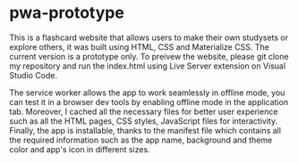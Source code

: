 # pwa-prototype
This is a flashcard website that allows users to make their own studysets or explore others, it was built using HTML, CSS and Materialize CSS. 
The current version is a prototype only. To preivew the website, please git clone my repository and run the index.html using Live Server extension on Visual Studio Code. 

The service worker allows the app to work seamlessly in offline mode, you can test it in a browser dev tools by enabling offline mode in the application tab. Moreover, I cached all the necessary files for better user experience such as all the HTML pages, CSS styles, JavaScript files for interactivity. Finally, the app is installable, thanks to the manifest file which contains all the required information such as the app name, background and theme color and app's icon in different sizes.
